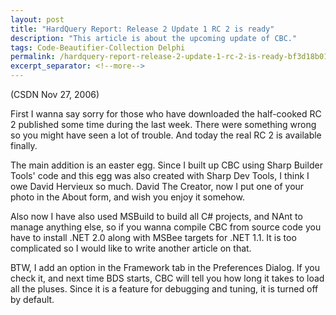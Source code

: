 ```yaml
---
layout: post
title: "HardQuery Report: Release 2 Update 1 RC 2 is ready"
description: "This article is about the upcoming update of CBC."
tags: Code-Beautifier-Collection Delphi
permalink: /hardquery-report-release-2-update-1-rc-2-is-ready-bf3d18b015db
excerpt_separator: <!--more-->
---
```

(CSDN Nov 27, 2006)

First I wanna say sorry for those who have downloaded the half-cooked RC 2 published some time during the last week. There were something wrong so you might have seen a lot of trouble. And today the real RC 2 is available finally.
<!--more-->

The main addition is an easter egg. Since I built up CBC using Sharp Builder Tools' code and this egg was also created with Sharp Dev Tools, I think I owe David Hervieux so much. David The Creator, now I put one of your photo in the About form, and wish you enjoy it somehow.

Also now I have also used MSBuild to build all C# projects, and NAnt to manage anything else, so if you wanna compile CBC from source code you have to install .NET 2.0 along with MSBee targets for .NET 1.1. It is too complicated so I would like to write another article on that.

BTW, I add an option in the Framework tab in the Preferences Dialog. If you check it, and next time BDS starts, CBC will tell you how long it takes to load all the pluses. Since it is a feature for debugging and tuning, it is turned off by default.
